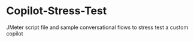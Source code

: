 # Copilot-Stress-Test
JMeter script file and sample conversational flows to stress test a custom copilot
